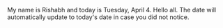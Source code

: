 My name is Rishabh and today is Tuesday, April 4. Hello all. The date will automatically update to today's date in case you did not notice.
